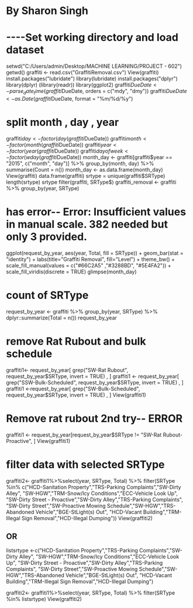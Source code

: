 # By Sharon Singh


# ----Set working directory and load dataset
setwd("C:/Users/admin/Desktop/MACHINE LEARNING/PROJECT - 602")
getwd()
graffiti <- read.csv("GraffitiRemoval.csv")
View(graffiti)
install.packages("lubridate")
library(lubridate)
install.packages("dplyr")
library(dplyr)
(library(readr))
library(ggplot2)
graffiti$DueDate <- parse_date_time(graffiti$DueDate, orders = c("mdy", "dmy"))
graffiti$DueDate <- as.Date(graffiti$DueDate, format = "%m/%d/%y")

# split month , day , year

graffiti$day <- factor(day(graffiti$DueDate))
graffiti$month <- factor(month(graffiti$DueDate))
graffiti$year <- factor(year(graffiti$DueDate))
graffiti$dayofweek <- factor(wday(graffiti$DueDate))
month_day <- graffiti[graffiti$year == "2015", c("month", "day")] %>% group_by(month, day) %>% summarise(Count = n()) 
month_day <- as.data.frame(month_day)
View(graffiti)
data.frame(graffiti)
srtype = unique(graffiti$SRType)
length(srtype)
srtype
filter(graffiti, SRType$)
graffiti_removal <- graffiti %>% group_by(year, SRType)



# has error-- Error: Insufficient values in manual scale. 382 needed but only 3 provided.

ggplot(request_by_year, aes(year, Total, fill = SRType)) + 
  geom_bar(stat = "identity") + 
  labs(title="Graffiti Removal", fill="Level") + theme_bw() +  scale_fill_manual(values = c("#66C2A5" ,"#3288BD", "#5E4FA2")) + scale_fill_viridis(discrete = TRUE)
glimpse(month_day)

# count of SRType
 request_by_year <- graffiti %>%
   group_by(year, SRType) %>%
   dplyr::summarize(Total = n())
 request_by_year

# remove Rat Rubout and bulk schedule
graffiti1<- request_by_year[ grep("SW-Rat Rubout", request_by_year$SRType, invert = TRUE) , ]
graffiti1 <- request_by_year[ grep("SSW-Bulk-Scheduled", request_by_year$SRType, invert = TRUE) , ]
graffiti1 <-request_by_year[ grep("SW-Bulk-Scheduled", request_by_year$SRType, invert = TRUE) , ]
View(graffiti1)

# Remove rat rubout 2nd try-- ERROR
graffiti1 <- request_by_year[request_by_year$SRType != "SW-Rat Rubout-Proactive", ]
View(graffiti1)


# filter data with selected SRType
graffiti2<- graffiti1%>%select(year, SRType, Total) %>% filter(SRType %in% c("HCD-Sanitation Property","TRS-Parking Complaints","SW-Dirty Alley",
                                                                             "SW-HGW","TRM-Snow/Icy Conditions","ECC-Vehicle Look Up",
                                                                             "SW-Dirty Street - Proactive","SW-Dirty Alley","TRS-Parking Complaints",
                                                                             "SW-Dirty Street","SW-Proactive Mowing Schedule","SW-HGW","TRS-Abandoned Vehicle","BGE-StLight(s) Out",
                                                                             "HCD-Vacant Building","TRM-Illegal Sign Removal","HCD-Illegal Dumping"))
View(graffiti2)
## OR ##
listsrtype <-c("HCD-Sanitation Property","TRS-Parking Complaints","SW-Dirty Alley",
               "SW-HGW","TRM-Snow/Icy Conditions","ECC-Vehicle Look Up",
               "SW-Dirty Street - Proactive","SW-Dirty Alley","TRS-Parking Complaints",
               "SW-Dirty Street","SW-Proactive Mowing Schedule","SW-HGW","TRS-Abandoned Vehicle","BGE-StLight(s) Out",
               "HCD-Vacant Building","TRM-Illegal Sign Removal","HCD-Illegal Dumping")

graffiti2<- graffiti1%>%select(year, SRType, Total) %>% filter(SRType %in% listsrtype)
View(graffiti2)

